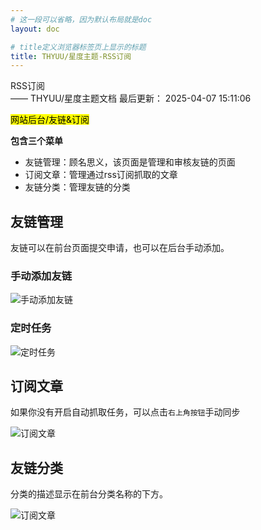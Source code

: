 ```yaml
---
# 这一段可以省略，因为默认布局就是doc
layout: doc

# title定义浏览器标签页上显示的标题
title: THYUU/星度主题-RSS订阅
---
```


<div class="title-wrapper">
   <div class="page-title">RSS订阅</div>
   <div class="post-title">—— THYUU/星度主题文档
      <span class="lastModifyTime">
          <i class="fa-regular fa-clock"></i> 最后更新： 2025-04-07 15:11:06
      </span>
   </div>
</div>


<mark>网站后台/友链&订阅</mark>

**包含三个菜单**
 - 友链管理：顾名思义，该页面是管理和审核友链的页面
 - 订阅文章：管理通过rss订阅抓取的文章
 - 友链分类：管理友链的分类

## 友链管理

友链可以在前台页面提交申请，也可以在后台手动添加。

### 手动添加友链
![手动添加友链](./assets/1744010285477.avif)

### 定时任务

![定时任务](./assets/1744010139797.avif)


## 订阅文章

如果你没有开启自动抓取任务，可以点击`右上角按钮`手动同步

![订阅文章](./assets/1744010359939.avif)

## 友链分类

分类的描述显示在前台分类名称的下方。

![订阅文章](./assets/1744010482039.avif)


